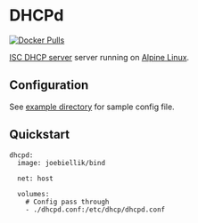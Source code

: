 # DHCPd
[![Docker Pulls](https://img.shields.io/docker/pulls/joebiellik/dhcpd.svg)](https://hub.docker.com/r/joebiellik/dhcpd/)

[ISC DHCP server](https://www.isc.org/software/dhcp/) server running on [Alpine Linux](https://hub.docker.com/_/alpine/).

## Configuration
See [example directory](https://github.com/jcbiellikltd/docker-dhcpd/tree/master/example) for sample config file.

## Quickstart
```
dhcpd:
  image: joebiellik/bind

  net: host

  volumes:
    # Config pass through
    - ./dhcpd.conf:/etc/dhcp/dhcpd.conf
```
